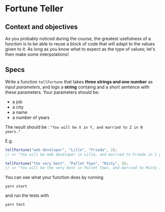 # Fortune Teller

## Context and objectives

As you probably noticed during the course, the greatest usefulness of a function is to be able to reuse a block of code that will adapt to the values given to it. As long as you know what to expect as the type of values; let's then make some interpolations!

## Specs

Write a function `tellFortune` that takes **three strings and one number** as _input parameters_, and _logs_ a **string** containg and a short sentence with these parameters.
Your parameters should be:
  - a job
  - a city
  - a name
  - a number of years

The result should be : `"You will be X in Y, and married to Z in N years."`

E.g.

```javascript
tellFortune("web developer", "Lille", "Frieda", 2);
// => "You will be web developer in Lille, and married to Frieda in 2 years."

tellFortune("the very best", "Pallet Town", "Misty", 3);
// => "You will be the very best in Pallet Town, and married to Misty in 3 years."
```

You can see what your function does by running

```shell
yarn start
```

and run the tests with

```shell
yarn test
```
